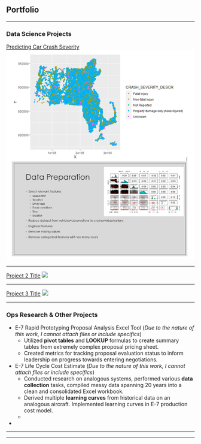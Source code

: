 ## Portfolio

---

### Data Science Projects 

[Predicting Car Crash Severity](/sample_page)
<img src="images/crashes.png?raw=true"/>

---
[Project 2 Title](/pdf/sample_presentation.pdf)
<img src="images/dummy_thumbnail.jpg?raw=true"/>

---
[Project 3 Title](http://example.com/)
<img src="images/dummy_thumbnail.jpg?raw=true"/>

---

### Ops Research & Other Projects

- E-7 Rapid Prototyping Proposal Analysis Excel Tool (*Due to the nature of this work, I cannot attach files or include specifics*)
  - Utilized **pivot tables** and **LOOKUP** formulas to create summary tables from extremely complex proposal pricing sheet.
  - Created metrics for tracking proposal evaluation status to inform leadership on progress towards entering negotiations.
- E-7 Life Cycle Cost Estimate (*Due to the nature of this work, I cannot attach files or include specifics*)
  - Conducted research on analogous systems, performed various **data collection** tasks, compiled messy data spanning 20 years into a clean and consolidated Excel workbook.
  - Derived multiple **learning curves** from historical data on an analogous aircraft.  Implemented learning curves in E-7 production cost model.
  - 
- 


---




---

